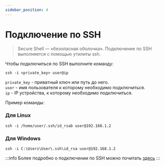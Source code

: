```yaml
---
sidebar_position: 4
---
```


# Подключение по SSH
>  Secure Shell — «безопасная оболочка». Подключение по SSH выполняется с помощью утилиты ssh.

Чтобы подключиться по SSH выполните команду:  
```
ssh -i <private_key> user@ip
```
`private_key` - приватный ключ или путь до него.  
`user` - имя пользователя к которому необходимо подключиться.  
`ip` - IP устройства, к которому необходимо подключиться.

Пример команды:

### Для Linux
```
ssh -i /home/user/.ssh/id_rsab user@192.168.1.2
```

### Для Windows 

```
ssh -i C:\Users\User\.ssh\id_rsa user@192.168.1.2

```

 
:::info
Более подробно о подключении по SSH можно почитать [здесь](https://hackware.ru/?p=9928)
:::
